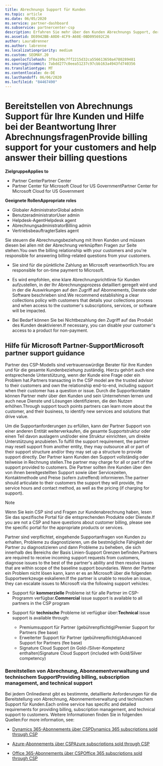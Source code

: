 ```yaml
---
title: Abrechnungs Support für Kunden
ms.topic: article
ms.date: 06/05/2020
ms.service: partner-dashboard
ms.subservice: partnercenter-csp
description: Erfahren Sie mehr über den Kunden Abrechnungs Support, der von CSP-Programmpartnern benötigt wird. Dies umfasst das Besitz der Kunden abrechnungsbeziehung und das Beantworten von Abrechnungsfragen.
ms.assetid: DE0942BB-A0D0-4CF9-A60E-0BD095692C26
author: LauraBrenner
ms.author: labrenne
ms.localizationpriority: medium
ms.custom: SEOMAY.20
ms.openlocfilehash: 3f0a190c7ff2215d32ca556613650a4780289481
ms.sourcegitcommit: 7abdd277c0eea51237c97cbb163a4943fd740356
ms.translationtype: MT
ms.contentlocale: de-DE
ms.lasthandoff: 06/06/2020
ms.locfileid: "84467490"
---
```

# <a name="provide-billing-support-for-your-customers-and-help-answer-their-billing-questions"></a><span data-ttu-id="469db-104">Bereitstellen von Abrechnungs Support für Ihre Kunden und Hilfe bei der Beantwortung Ihrer Abrechnungsfragen</span><span class="sxs-lookup"><span data-stu-id="469db-104">Provide billing support for your customers and help answer their billing questions</span></span>

<span data-ttu-id="469db-105">**Zielgruppe**</span><span class="sxs-lookup"><span data-stu-id="469db-105">**Applies to**</span></span>

- <span data-ttu-id="469db-106">Partner Center</span><span class="sxs-lookup"><span data-stu-id="469db-106">Partner Center</span></span>
- <span data-ttu-id="469db-107">Partner Center für Microsoft Cloud for US Government</span><span class="sxs-lookup"><span data-stu-id="469db-107">Partner Center for Microsoft Cloud for US Government</span></span>

<span data-ttu-id="469db-108">**Geeignete Rollen**</span><span class="sxs-lookup"><span data-stu-id="469db-108">**Appropriate roles**</span></span>
- <span data-ttu-id="469db-109">Globaler Administrator</span><span class="sxs-lookup"><span data-stu-id="469db-109">Global admin</span></span>
- <span data-ttu-id="469db-110">Benutzeradministrator</span><span class="sxs-lookup"><span data-stu-id="469db-110">User admin</span></span>
- <span data-ttu-id="469db-111">Helpdesk-Agent</span><span class="sxs-lookup"><span data-stu-id="469db-111">Helpdesk agent</span></span>
- <span data-ttu-id="469db-112">Abrechnungsadministrator</span><span class="sxs-lookup"><span data-stu-id="469db-112">Billing admin</span></span>
- <span data-ttu-id="469db-113">Vertriebsbeauftragter</span><span class="sxs-lookup"><span data-stu-id="469db-113">Sales agent</span></span>

<span data-ttu-id="469db-114">Sie steuern die Abrechnungsbeziehung mit Ihren Kunden und müssen diesen bei allen mit der Abrechnung verknüpften Fragen zur Seite stehen.</span><span class="sxs-lookup"><span data-stu-id="469db-114">You own the billing relationship with your customers and you're responsible for answering billing-related questions from your customers.</span></span>

- <span data-ttu-id="469db-115">Sie sind für die pünktliche Zahlung an Microsoft verantwortlich.</span><span class="sxs-lookup"><span data-stu-id="469db-115">You are responsible for on-time payment to Microsoft.</span></span>

- <span data-ttu-id="469db-116">Es wird empfohlen, eine klare Abrechnungsrichtlinie für Kunden aufzustellen, in der Ihr Abrechnungsprozess detailliert geregelt wird und in der die Auswirkungen auf den Zugriff auf Abonnements, Dienste oder Software beschrieben sind.</span><span class="sxs-lookup"><span data-stu-id="469db-116">We recommend establishing a clear collections policy with customers that details your collections process and when access to the customer's subscriptions, services, or software will be impacted.</span></span>

- <span data-ttu-id="469db-117">Bei Bedarf können Sie bei Nichtbezahlung den Zugriff auf das Produkt des Kunden deaktivieren.</span><span class="sxs-lookup"><span data-stu-id="469db-117">If necessary, you can disable your customer's access to a product for non-payment.</span></span>

## <a name="microsoft-partner-support-guidance"></a><span data-ttu-id="469db-118">Hilfe für Microsoft Partner-Support</span><span class="sxs-lookup"><span data-stu-id="469db-118">Microsoft partner support guidance</span></span>

<span data-ttu-id="469db-119">Partner des CSP-Modells sind vertrauenswürdige Berater für ihre Kunden und für die gesamte Kundenbeziehung zuständig. Hierzu gehört auch eine entsprechende Unterstützung, wenn der Kunde eine Frage oder ein Problem hat.</span><span class="sxs-lookup"><span data-stu-id="469db-119">Partners transacting in the CSP model are the trusted advisor to their customers and own the relationship end-to-end, including support when their customer has a question or issue.</span></span> <span data-ttu-id="469db-120">Durch die Supportkontakte können Partner mehr über den Kunden und sein Unternehmen lernen und auch neue Dienste und Lösungen identifizieren, die den Nutzen erhöhen.</span><span class="sxs-lookup"><span data-stu-id="469db-120">Through support touch points partners can learn more about the customer, and their business, to identify new services and solutions that drive value.</span></span>

<span data-ttu-id="469db-121">Um die Supportanforderungen zu erfüllen, kann der Partner Support von einer anderen Entität weiterverkaufen, die gesamte Supportstruktur oder einen Teil davon auslagern und/oder eine Struktur einrichten, um direkte Unterstützung anzubieten.</span><span class="sxs-lookup"><span data-stu-id="469db-121">To fulfill the support requirement, the partner may resell support from another entity, they may outsource all or part of their support structure and/or they may set up a structure to provide support directly.</span></span>  <span data-ttu-id="469db-122">Der Partner kann Kunden den Support vollständig oder teilweise in Rechnung stellen.</span><span class="sxs-lookup"><span data-stu-id="469db-122">The partner may charge for all or part of the support provided to customers.</span></span> <span data-ttu-id="469db-123">Die Partner sollten ihre Kunden über den von ihnen bereitgestellten Support sowie über Servicezeiten, Kontaktmethode und Preise (sofern zutreffend) informieren.</span><span class="sxs-lookup"><span data-stu-id="469db-123">The partner should articulate to their customers the support they will provide, the service hours and contact method, as well as the pricing (if charging for support).</span></span> 

>[!Note]
><span data-ttu-id="469db-124">Wenn Sie kein CSP sind und Fragen zur Kundenabrechnung haben, lesen Sie das spezifische Portal für die entsprechenden Produkte oder Dienste.</span><span class="sxs-lookup"><span data-stu-id="469db-124">If you are not a CSP and have questions about customer billing, please see the specific portal for the appropriate products or services.</span></span>

<span data-ttu-id="469db-125">Partner sind verpflichtet, eingehende Supportanfragen von Kunden zu erhalten, Probleme zu diagnostizieren, um die bestmögliche Fähigkeit der Partner zu diagnostizieren und dann Probleme zu beheben, die sich innerhalb des Bereichs der Basis Linien-Support Grenzen befinden.</span><span class="sxs-lookup"><span data-stu-id="469db-125">Partners are required to receive incoming support requests from customers, diagnose issues to the best of the partner's ability and then resolve issues that are within scope of the baseline support boundaries.</span></span> <span data-ttu-id="469db-126">Wenn der Partner ein Problem nicht lösen kann, kann er es an Microsoft über die folgenden Supportwerkzeuge eskalieren:</span><span class="sxs-lookup"><span data-stu-id="469db-126">If the partner is unable to resolve an issue, they can escalate issues to Microsoft via the following support vehicles:</span></span>

- <span data-ttu-id="469db-127">Support für **kommerzielle** Probleme ist für alle Partner im CSP-Programm verfügbar.</span><span class="sxs-lookup"><span data-stu-id="469db-127">**Commercial** issue support is available to all partners in the CSP program</span></span>

- <span data-ttu-id="469db-128">Support für **technische** Probleme ist verfügbar über:</span><span class="sxs-lookup"><span data-stu-id="469db-128">**Technical** issue support is available through:</span></span>

  - <span data-ttu-id="469db-129">Premiumsupport für Partner (gebührenpflichtig)</span><span class="sxs-lookup"><span data-stu-id="469db-129">Premier Support for Partners (fee base)</span></span>
  - <span data-ttu-id="469db-130">Erweiterter Support für Partner (gebührenpflichtig)</span><span class="sxs-lookup"><span data-stu-id="469db-130">Advanced Support for Partners (fee base)</span></span>
  - <span data-ttu-id="469db-131">Signature Cloud Support (in Gold-/Silver-Kompetenz enthalten)</span><span class="sxs-lookup"><span data-stu-id="469db-131">Signature Cloud Support (included with Gold/Silver competency)</span></span>

### <a name="providing-billing-subscription-management-and-technical-support"></a><span data-ttu-id="469db-132">Bereitstellen von Abrechnung, Abonnementverwaltung und technischem Support</span><span class="sxs-lookup"><span data-stu-id="469db-132">Providing billing, subscription management, and technical support</span></span> 

<span data-ttu-id="469db-133">Bei jedem Onlinedienst gibt es bestimmte, detaillierte Anforderungen für die Bereitstellung von Abrechnung, Abonnementverwaltung und technischem Support für Kunden.</span><span class="sxs-lookup"><span data-stu-id="469db-133">Each online service has specific and detailed requirements for providing billing, subscription management, and technical support to customers.</span></span> <span data-ttu-id="469db-134">Weitere Informationen finden Sie in folgenden Quellen:</span><span class="sxs-lookup"><span data-stu-id="469db-134">For more information, see:</span></span>

- [<span data-ttu-id="469db-135">Dynamics 365-Abonnements über CSP</span><span class="sxs-lookup"><span data-stu-id="469db-135">Dynamics 365 subscriptions sold through CSP</span></span>](https://www.microsoftpartnercommunity.com/t5/CSP/Microsoft-Partner-Support-Guidance/m-p/5262#M30)

- [<span data-ttu-id="469db-136">Azure-Abonnements über CSP</span><span class="sxs-lookup"><span data-stu-id="469db-136">Azure subscriptions sold through CSP</span></span>](https://www.microsoftpartnercommunity.com/t5/CSP/Microsoft-Partner-Support-Guidance/m-p/5263#M31)

- [<span data-ttu-id="469db-137">Office 365-Abonnements über CSP</span><span class="sxs-lookup"><span data-stu-id="469db-137">Office 365 subscriptions sold through CSP</span></span>](https://www.microsoftpartnercommunity.com/t5/CSP/Microsoft-Partner-Support-Guidance/m-p/5264#M32)
 